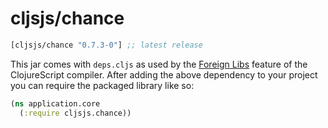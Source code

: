 # cljsjs/chance

[](dependency)
```clojure
[cljsjs/chance "0.7.3-0"] ;; latest release
```
[](/dependency)

This jar comes with `deps.cljs` as used by the [Foreign Libs][flibs] feature
of the ClojureScript compiler. After adding the above dependency to your project
you can require the packaged library like so:

```clojure
(ns application.core
  (:require cljsjs.chance))
```

[flibs]: https://clojurescript.org/reference/packaging-foreign-deps
